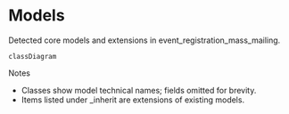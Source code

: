 # Models

Detected core models and extensions in event_registration_mass_mailing.

```mermaid
classDiagram
```

Notes
- Classes show model technical names; fields omitted for brevity.
- Items listed under _inherit are extensions of existing models.
